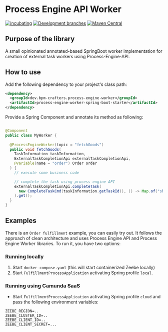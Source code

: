 # Process Engine API Worker


[![incubating](https://img.shields.io/badge/lifecycle-INCUBATING-orange.svg)](https://github.com/holisticon#open-source-lifecycle)
[![Development branches](https://github.com/bpm-crafters/process-engine-worker/actions/workflows/development.yml/badge.svg)](https://github.com/bpm-crafters/process-engine-worker/actions/workflows/development.yml)
[![Maven Central](https://maven-badges.herokuapp.com/maven-central/dev.bpm-crafters.process-engine-api/process-engine-worker/badge.svg)](https://maven-badges.herokuapp.com/maven-central/dev.bpm-crafters.process-engine-api/process-engine-worker)

## Purpose of the library

A small opinionated annotated-based SpringBoot worker implementation for creation of external task workers using Process-Engine-API.

## How to use 

Add the following dependency to your project's class path:

```xml
<dependency>
  <groupId>dev.bpm-crafters.process-engine-worker</groupId>
  <artifactId>process-engine-worker-spring-boot-starter</artifactId>
</dependency>
```

Provide a Spring Component and annotate its method as following:

```java 

@Component
public class MyWorker {
  
  @ProcessEngineWorker(topic = "fetchGoods")
  public void fetchGoods(
    TaskInformation taskInformation,
    ExternalTaskCompletionApi externalTaskCompletionApi,
    @Variable(name = "order") Order order
  ) {
    // execute some business code

    // complete the task using process engine API
    externalTaskCompletionApi.completeTask(
      new CompleteTaskCmd(taskInformation.getTaskId(), () -> Map.of("shipped", true))
    ).get();
  }
}
```

## Examples

There is an `Order fulfillment` example, you can easily try out. It follows the approach of clean architecture
and uses Process Engine API and Process Engine Worker libraries. To run it, you have two options:

### Running locally

1. Start `docker-compose.yaml` (this will start containerized Zeebe locally)
2. Start `FulfillmentProcessApplication` activating Spring profile `local`.

### Running using Camunda SaaS

- Start `FulfillmentProcessApplication` activating Spring profile `cloud` and pass the following environment variables:

```properties
ZEEBE_REGION=..
ZEEBE_CLUSTER_ID=..
ZEEBE_CLIENT_ID=..
ZEEBE_CLIENT_SECRET=...
```



